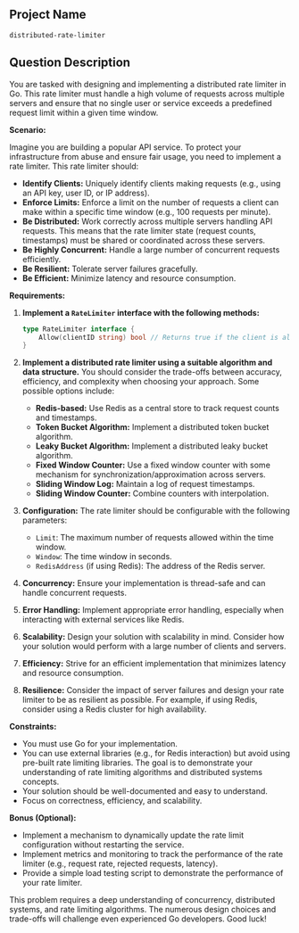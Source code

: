 ## Project Name

`distributed-rate-limiter`

## Question Description

You are tasked with designing and implementing a distributed rate limiter in Go. This rate limiter must handle a high volume of requests across multiple servers and ensure that no single user or service exceeds a predefined request limit within a given time window.

**Scenario:**

Imagine you are building a popular API service. To protect your infrastructure from abuse and ensure fair usage, you need to implement a rate limiter. This rate limiter should:

*   **Identify Clients:** Uniquely identify clients making requests (e.g., using an API key, user ID, or IP address).
*   **Enforce Limits:** Enforce a limit on the number of requests a client can make within a specific time window (e.g., 100 requests per minute).
*   **Be Distributed:** Work correctly across multiple servers handling API requests. This means that the rate limiter state (request counts, timestamps) must be shared or coordinated across these servers.
*   **Be Highly Concurrent:** Handle a large number of concurrent requests efficiently.
*   **Be Resilient:** Tolerate server failures gracefully.
*   **Be Efficient:** Minimize latency and resource consumption.

**Requirements:**

1.  **Implement a `RateLimiter` interface with the following methods:**

    ```go
    type RateLimiter interface {
        Allow(clientID string) bool // Returns true if the client is allowed to make the request, false otherwise.
    }
    ```

2.  **Implement a distributed rate limiter using a suitable algorithm and data structure.**  You should consider the trade-offs between accuracy, efficiency, and complexity when choosing your approach. Some possible options include:
    *   **Redis-based:** Use Redis as a central store to track request counts and timestamps.
    *   **Token Bucket Algorithm:** Implement a distributed token bucket algorithm.
    *   **Leaky Bucket Algorithm:** Implement a distributed leaky bucket algorithm.
    *   **Fixed Window Counter:** Use a fixed window counter with some mechanism for synchronization/approximation across servers.
    *   **Sliding Window Log:** Maintain a log of request timestamps.
    *   **Sliding Window Counter:** Combine counters with interpolation.
3.  **Configuration:** The rate limiter should be configurable with the following parameters:

    *   `Limit`: The maximum number of requests allowed within the time window.
    *   `Window`: The time window in seconds.
    *   `RedisAddress` (if using Redis): The address of the Redis server.
4.  **Concurrency:** Ensure your implementation is thread-safe and can handle concurrent requests.
5.  **Error Handling:** Implement appropriate error handling, especially when interacting with external services like Redis.
6.  **Scalability:** Design your solution with scalability in mind.  Consider how your solution would perform with a large number of clients and servers.
7.  **Efficiency:** Strive for an efficient implementation that minimizes latency and resource consumption.
8.  **Resilience:** Consider the impact of server failures and design your rate limiter to be as resilient as possible. For example, if using Redis, consider using a Redis cluster for high availability.

**Constraints:**

*   You must use Go for your implementation.
*   You can use external libraries (e.g., for Redis interaction) but avoid using pre-built rate limiting libraries.  The goal is to demonstrate your understanding of rate limiting algorithms and distributed systems concepts.
*   Your solution should be well-documented and easy to understand.
*   Focus on correctness, efficiency, and scalability.

**Bonus (Optional):**

*   Implement a mechanism to dynamically update the rate limit configuration without restarting the service.
*   Implement metrics and monitoring to track the performance of the rate limiter (e.g., request rate, rejected requests, latency).
*   Provide a simple load testing script to demonstrate the performance of your rate limiter.

This problem requires a deep understanding of concurrency, distributed systems, and rate limiting algorithms. The numerous design choices and trade-offs will challenge even experienced Go developers. Good luck!
